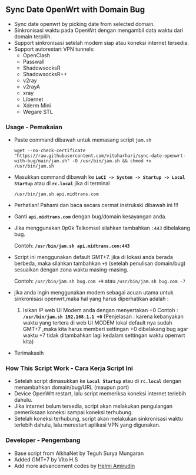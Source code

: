 ## Sync Date OpenWrt with Domain Bug
- Sync date openwrt by picking date from selected domain.
- Sinkronisasi waktu pada OpenWrt dengan mengambil data waktu dari domain terpilih.
- Support sinkronisasi setelah modem siap atau koneksi internet tersedia.
- Support autorestart VPN tunnels:
    - OpenClash
    - Passwall
    - ShadowsocksR
    - ShadowsocksR++
    - v2ray
    - v2rayA
    - xray
    - Libernet
    - Xderm Mini
    - Wegare STL

### Usage - Pemakaian
- Paste command dibawah untuk memasang script ``jam.sh``

    ```
    wget --no-check-certificate "https://raw.githubusercontent.com/vitoharhari/sync-date-openwrt-with-bug/main/jam.sh" -O /usr/bin/jam.sh && chmod +x /usr/bin/jam.sh
    ```
- Masukkan command dibawah ke **``LuCI -> System -> Startup -> Local Startup``** atau di **``rc.local``** jika di terminal

    ```
    /usr/bin/jam.sh api.midtrans.com 
    ```
- Perhatian! Pahami dan baca secara cermat instrukski dibawah ini !!!

- Ganti **``api.midtrans.com``** dengan bug/domain kesayangan anda.
- Jika menggunakan 0p0k Telkomsel silahkan tambahkan ``:443`` dibelakang bug.
    
    Contoh: **``/usr/bin/jam.sh api.midtrans.com:443``**

- Script ini menggunakan default GMT+7. jika di lokasi anda berada berbeda, maka silahkan tambahkan ```+9``` (setelah penulisan domain/bug) sesuaikan dengan zona waktu masing-masing. 
    
    Contoh: ```/usr/bin/jam.sh bug.com +9```  atau ```/usr/bin/jam.sh bug.com -7```    
- jika anda ingin menggunakan modem sebagai acuan utama untuk sinkronisasi openwrt,maka hal yang harus diperhatikan adalah :
    1. Isikan IP web UI Modem anda dengan menyertakan +0
    Contoh : **``/usr/bin/jam.sh 192.168.1.1 +0``**
     (Penjelasan : karena kebanyakan waktu yang tertera di web UI MODEM lokal default nya sudah GMT+7 ,maka kita harus memberi settingan +0 dibelakang bug agar waktu +7 tidak ditambahkan lagi kedalam settingan waktu openwrt kita)
- Terimakasih 

### How This Script Work - Cara Kerja Script Ini
- Setelah script dimasukkan ke **``Local Startup``** atau di **``rc.local``** dengan menambahkan domain/bug/URL (maupun port)
- Device OpenWrt restart, lalu script memeriksa koneksi internet terlebih dahulu.
- Jika internet belum tersedia, script akan melakukan pengulangan pemeriksaan koneksi sampai koneksi terhubung.
- Setelah koneksi terhubung, script akan melakukan sinkronisasi waktu terlebih dahulu, lalu merestart aplikasi VPN yang digunakan.

### Developer - Pengembang
- Base script from AlkhaNet by Teguh Surya Mungaran
- Added GMT+7 by Vito H.S
- Add more advancement codes by [Helmi Amirudin](https://helmiau.com)
